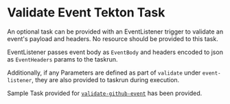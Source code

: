 # Validate Event Tekton Task
An optional task can be provided with an EventListener trigger to validate an event's payload and headers. No resource should be provided to this task.

EventListener passes event body as `EventBody` and headers encoded to json as `EventHeaders` params to the taskrun.

Additionally, if any Parameters are defined as part of `validate` under `event-listener`, they are also provided to taskrun during execution.

Sample Task provided for [`validate-github-event`](validate-github-event.yaml) has been provided.
